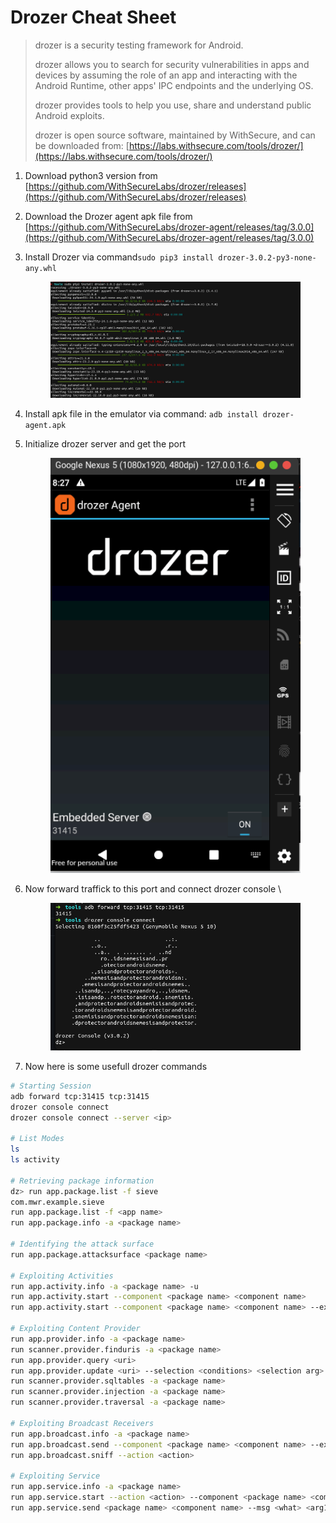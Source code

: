 # Drozer Cheat Sheet

> drozer is a security testing framework for Android.
>
> drozer allows you to search for security vulnerabilities in apps and devices by assuming the role of an app and interacting with the Android Runtime, other apps' IPC endpoints and the underlying OS.
>
> drozer provides tools to help you use, share and understand public Android exploits.
>
> drozer is open source software, maintained by WithSecure, and can be downloaded from: [https://labs.withsecure.com/tools/drozer/](https://labs.withsecure.com/tools/drozer/)

1. Download python3 version from [https://github.com/WithSecureLabs/drozer/releases](https://github.com/WithSecureLabs/drozer/releases)
2. Download the Drozer agent apk file from [https://github.com/WithSecureLabs/drozer-agent/releases/tag/3.0.0](https://github.com/WithSecureLabs/drozer-agent/releases/tag/3.0.0)
3.  Install Drozer via command`sudo pip3 install drozer-3.0.2-py3-none-any.whl`

    <figure><img src="../../.gitbook/assets/image (65).png" alt=""><figcaption></figcaption></figure>
4. Install apk file in the emulator via command: `adb install drozer-agent.apk`
5.  Initialize drozer server and get the port&#x20;

    <figure><img src="../../.gitbook/assets/image (66).png" alt=""><figcaption></figcaption></figure>
6.  Now forward traffick to this port and connect drozer console \


    <figure><img src="../../.gitbook/assets/image (67).png" alt=""><figcaption></figcaption></figure>
7. Now here is some usefull drozer commands

```bash
# Starting Session
adb forward tcp:31415 tcp:31415
drozer console connect
drozer console connect --server <ip>

# List Modes
ls
ls activity

# Retrieving package information 
dz> run app.package.list -f sieve  
com.mwr.example.sieve
run app.package.list -f <app name>
run app.package.info -a <package name>

# Identifying the attack surface
run app.package.attacksurface <package name>

# Exploiting Activities
run app.activity.info -a <package name> -u
run app.activity.start --component <package name> <component name>
run app.activity.start --component <package name> <component name> --extra <type> <key> <value>

# Exploiting Content Provider
run app.provider.info -a <package name>
run scanner.provider.finduris -a <package name>
run app.provider.query <uri>
run app.provider.update <uri> --selection <conditions> <selection arg> <column> <data>
run scanner.provider.sqltables -a <package name>
run scanner.provider.injection -a <package name>
run scanner.provider.traversal -a <package name>

# Exploiting Broadcast Receivers
run app.broadcast.info -a <package name>
run app.broadcast.send --component <package name> <component name> --extra <type> <key> <value>
run app.broadcast.sniff --action <action>

# Exploiting Service
run app.service.info -a <package name>
run app.service.start --action <action> --component <package name> <component name>
run app.service.send <package name> <component name> --msg <what> <arg1> <arg2> --extra <type> <key> <value> --bundle-as-obj

```
